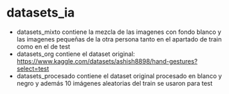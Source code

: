 # datasets_ia
- datasets_mixto contiene la mezcla de las imagenes con fondo blanco y las imagenes pequeñas de la otra persona tanto en el apartado de train como en el de test
- datasets_org contiene el dataset original: https://www.kaggle.com/datasets/ashish8898/hand-gestures?select=test
- datasets_procesado contiene el dataset original procesado en blanco y negro y además 10 imágenes aleatorias del train se usaron para test
